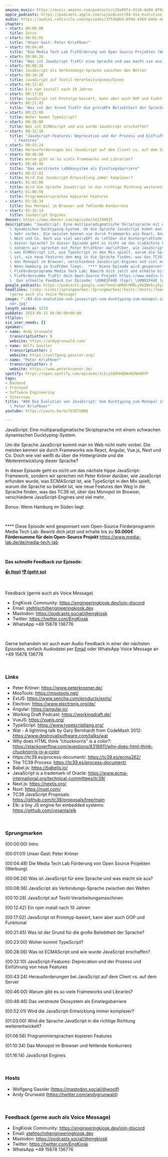 ```yaml
---
amazon_music: https://music.amazon.com/podcasts/c35a09fe-4116-4e04-8f68-77d61b112e46/episodes/5a38dcbb-d183-4a93-baeb-bf39937c2b7c/engineering-kiosk-84-die-evolution-von-javascript-vom-ducktyping-zum-monopol-im-browser-mit-peter-kr%C3%B6ner
apple_podcasts: https://podcasts.apple.com/us/podcast/84-die-evolution-von-javascript-vom-ducktyping-zum/id1603082924?i=1000624471764&uo=4
audio: https://audio1.redcircle.com/episodes/3f53b8b5-059d-4369-b4de-ebfd7f0f9444/stream.mp3
chapter:
- start: 00:00:00
  title: Intro
- start: 00:01:01
  title: "Unser Gast: Peter Kr\xF6ner"
- start: 00:04:48
  title: "Die Media Tech Lab F\xF6rderung von Open Source Projekten (Werbung)"
- start: 00:06:26
  title: "Was ist JavaScript f\xFCr eine Sprache und was macht sie aus?"
- start: 00:08:36
  title: JavaScript als Verbindungs-Sprache zwischen den Welten
- start: 00:10:28
  title: JavaScript auf Textil-Verarbeitungsmaschinen
- start: 00:12:42
  title: Ein npm install nach 10 Jahren
- start: 00:17:02
  title: JavaScript ist Prototyp-basiert, kann aber auch OOP und Funktional
- start: 00:21:45
  title: "Was ist der Grund f\xFCr die gro\xDFe Beliebtheit der Sprache?"
- start: 00:23:00
  title: Woher kommt TypeScript?
- start: 00:28:06
  title: Was ist ECMAScript und wie wurde JavaScript erschaffen?
- start: 00:32:10
  title: "JavaScript-Features: Deprecation und der Prozess und Einf\xFChrung von neue\
    \ Features"
- start: 00:43:24
  title: Herausforderungen bei JavaScript auf dem Client vs. auf dem Server
- start: 00:46:00
  title: Warum gibt es so viele Frameworks und Libraries?
- start: 00:48:46
  title: "Das verstreute \xD6kosystem als Einstiegsbarriere"
- start: 00:52:01
  title: Wird die JavaScript-Entwicklung immer komplexer?
- start: 01:03:00
  title: Wird die Sprache JavaScript in die richtige Richtung weiterentwickelt?
- start: 01:06:56
  title: Programmiersprachen kopieren Features
- start: 01:10:34
  title: Das Monopol im Browser und fehlende Konkurrenz
- start: 01:16:14
  title: JavaScript Engines
deezer: https://www.deezer.com/episode/541294825
description: "JavaScript: Eine multiparadigmatische Skriptsprache mit einem schwachen\
  \ dynamischen Ducktyping-System. Um die Sprache JavaScript kommt man im Web nicht\
  \ mehr vorbei. Die meisten kennen sie durch Frameworks wie React, Angular, Vue.js,\
  \ Next und Co. Doch wie viel wei\xDFt du \xFCber die Hintergr\xFCnde und die Weiterentwicklung\
  \ dieser Sprache? In dieser Episode geht es nicht um das n\xE4chste hippe JavaScript-Framework,\
  \ sondern wir sprechen mit Peter Kr\xF6ner dar\xFCber, wie JavaScript erfunden wurde,\
  \ was ECMAScript ist, wie TypeScript in den Mix spielt, warum die Sprache so beliebt\
  \ ist, wie neue Features den Weg in die Sprache finden, was das TC39 ist, \xFCber\
  \ das Monopol im Browser, verschiedene JavaScript-Engines und viel mehr. Bonus:\
  \ Wenn Hamburg im S\xFCden liegt.  **** Diese Episode wird gesponsert vom Open-Source\
  \ F\xF6rderprogramm Media Tech Lab: Bewirb dich jetzt und erhalte bis zu 50.000\u20AC\
  \ F\xF6rdersumme f\xFCr dein Open-Source Projekt https://www.media-lab.de/de/media-tech-lab\
  \  Das schnelle Feedback zur Episode: \U0001F44D (top)\_\U0001F44E (geht so)"
google_podcasts: https://podcasts.google.com/feed/aHR0cHM6Ly9mZWVkcy5yZWRjaXJjbGUuY29tLzBlY2ZkZmQ3LWZkYTEtNGMzZC05NTE1LTQ3NjcyN2Y5ZGY1ZQ/episode/YzA3ZWNkOWMtZjRjZi00YWExLTgyYmMtY2U3OWEyMGM3MDYy?sa=X&ved=2ahUKEwjAkqSi5d2AAxWb6ckDHT8rD1AQkfYCegQIARAF
headlines: links::Links||sprungmarken::Sprungmarken||hosts::Hosts||feedback-gerne-auch-als-voice-message::Feedback
  (gerne auch als Voice Message)
image: "./84-die-evolution-von-javascript-vom-ducktyping-zum-monopol-im-browser-mit-peter-kr\xF6\
  ner.jpg"
length_second: 5219
pubDate: 2023-08-15 04:00:00+00:00
rtlplus: ''
six_user_needs: []
speaker:
- name: Andy Grunwald
  transcriptLetter: B
  website: https://andygrunwald.com/
- name: Wolfi Gassler
  transcriptLetter: C
  website: https://wolfgang.gassler.org/
- name: "Peter Kr\xF6ner"
  transcriptLetter: A
  website: https://www.peterkroener.de/
spotify: https://open.spotify.com/episode/3iIcyS88hHQEWaN2Nm8RYP
tags:
- Backend
- Frontend
- Software Engineering
- Interview
title: "#84 Die Evolution von JavaScript: Vom Ducktyping zum Monopol im Browser mit\
  \ Peter Kr\xF6ner"
youtube: https://youtu.be/UcfUJQlkNOQ

---
```

<p>JavaScript: Eine multiparadigmatische Skriptsprache mit einem schwachen dynamischen Ducktyping-System.</p><p>Um die Sprache JavaScript kommt man im Web nicht mehr vorbei. Die meisten kennen sie durch Frameworks wie React, Angular, Vue.js, Next und Co. Doch wie viel weißt du über die Hintergründe und die Weiterentwicklung dieser Sprache?</p><p>In dieser Episode geht es nicht um das nächste hippe JavaScript-Framework, sondern wir sprechen mit Peter Kröner darüber, wie JavaScript erfunden wurde, was ECMAScript ist, wie TypeScript in den Mix spielt, warum die Sprache so beliebt ist, wie neue Features den Weg in die Sprache finden, was das TC39 ist, über das Monopol im Browser, verschiedene JavaScript-Engines und viel mehr.</p><p>Bonus: Wenn Hamburg im Süden liegt.</p><p><br></p><p>**** Diese Episode wird gesponsert vom Open-Source Förderprogramm Media Tech Lab: Bewirb dich jetzt und erhalte bis zu <strong>50.000€ Fördersumme für dein Open-Source Projekt</strong> <a href="https://www.media-lab.de/de/media-tech-lab" rel="nofollow">https://www.media-lab.de/de/media-tech-lab</a></p><p><br></p><p><strong>Das schnelle Feedback zur Episode:</strong></p><p><a href="https://api.openpodcast.dev/feedback/84/upvote" rel="nofollow"><strong>👍 (top)</strong></a><strong> </strong><a href="https://api.openpodcast.dev/feedback/84/downvote" rel="nofollow"><strong>👎 (geht so)</strong></a></p><p><br></p><p>Feedback (gerne auch als Voice Message)</p><ul><li>EngKiosk Community: <a href="https://engineeringkiosk.dev/join-discord">https://engineeringkiosk.dev/join-discord</a> </li><li>Email: <a href="mailto:stehtisch@engineeringkiosk.dev" rel="nofollow">stehtisch@engineeringkiosk.dev</a></li><li>Mastodon: <a href="https://podcasts.social/@engkiosk" rel="nofollow">https://podcasts.social/@engkiosk</a></li><li>Twitter: <a href="https://twitter.com/EngKiosk" rel="nofollow">https://twitter.com/EngKiosk</a></li><li>WhatsApp +49 15678 136776</li></ul><p><br></p><p>Gerne behandeln wir auch euer Audio Feedback in einer der nächsten Episoden, einfach Audiodatei per <a href="https://engineeringkiosk.dev/kontakt/">Email</a> oder WhatsApp Voice Message an +49 15678 136776</p><p><br></p><h3 id="links">Links</h3><ul><li>Peter Kröner: <a href="https://www.peterkroener.de/" rel="nofollow">https://www.peterkroener.de/</a></li><li>MooTools: <a href="https://mootools.net/" rel="nofollow">https://mootools.net/</a></li><li>ExtJS: <a href="https://www.sencha.com/products/extjs/" rel="nofollow">https://www.sencha.com/products/extjs/</a></li><li>Electron: <a href="https://www.electronjs.org/de/" rel="nofollow">https://www.electronjs.org/de/</a></li><li>Angular: <a href="https://angular.io/" rel="nofollow">https://angular.io/</a></li><li>Working Draft Podcast: <a href="https://workingdraft.de/" rel="nofollow">https://workingdraft.de/</a></li><li>VueJS: <a href="https://vuejs.org/" rel="nofollow">https://vuejs.org/</a></li><li>TypeScript: <a href="https://www.typescriptlang.org/" rel="nofollow">https://www.typescriptlang.org/</a></li><li>Wat - A lightning talk by Gary Bernhardt from CodeMash 2012: <a href="https://www.destroyallsoftware.com/talks/wat" rel="nofollow">https://www.destroyallsoftware.com/talks/wat</a></li><li>Why does HTML think “chucknorris” is a color?: <a href="https://stackoverflow.com/questions/8318911/why-does-html-think-chucknorris-is-a-color" rel="nofollow">https://stackoverflow.com/questions/8318911/why-does-html-think-chucknorris-is-a-color</a></li><li>https://tc39.es/process-document/: <a href="https://tc39.es/ecma262/" rel="nofollow">https://tc39.es/ecma262/</a></li><li>The TC39 Process: <a href="https://tc39.es/process-document/" rel="nofollow">https://tc39.es/process-document/</a></li><li>Babel.js: <a href="https://babeljs.io/" rel="nofollow">https://babeljs.io/</a></li><li>JavaScript is a trademark of Oracle: <a href="https://www.ecma-international.org/technical-committees/tc39/" rel="nofollow">https://www.ecma-international.org/technical-committees/tc39/</a></li><li>Next.js: <a href="https://nextjs.org/" rel="nofollow">https://nextjs.org/</a></li><li>Nuxt: <a href="https://nuxt.com/" rel="nofollow">https://nuxt.com/</a></li><li>TC39 JavaScript Proposals: <a href="https://github.com/tc39/proposals/tree/main" rel="nofollow">https://github.com/tc39/proposals/tree/main</a></li><li>Elk: a tiny JS engine for embedded systems: <a href="https://github.com/cesanta/elk" rel="nofollow">https://github.com/cesanta/elk</a></li></ul><p><br></p><h3 id="sprungmarken">Sprungmarken</h3><p><span>(00:00:00) Intro</span></p><p><span>(00:01:01) Unser Gast: Peter Kröner</span></p><p><span>(00:04:48) Die Media Tech Lab Förderung von Open Source Projekten (Werbung)</span></p><p><span>(00:06:26) Was ist JavaScript für eine Sprache und was macht sie aus?</span></p><p><span>(00:08:36) JavaScript als Verbindungs-Sprache zwischen den Welten</span></p><p><span>(00:10:28) JavaScript auf Textil-Verarbeitungsmaschinen</span></p><p><span>(00:12:42) Ein npm install nach 10 Jahren</span></p><p><span>(00:17:02) JavaScript ist Prototyp-basiert, kann aber auch OOP und Funktional</span></p><p><span>(00:21:45) Was ist der Grund für die große Beliebtheit der Sprache?</span></p><p><span>(00:23:00) Woher kommt TypeScript?</span></p><p><span>(00:28:06) Was ist ECMAScript und wie wurde JavaScript erschaffen?</span></p><p><span>(00:32:10) JavaScript-Features: Deprecation und der Prozess und Einführung von neue Features</span></p><p><span>(00:43:24) Herausforderungen bei JavaScript auf dem Client vs. auf dem Server</span></p><p><span>(00:46:00) Warum gibt es so viele Frameworks und Libraries?</span></p><p><span>(00:48:46) Das verstreute Ökosystem als Einstiegsbarriere</span></p><p><span>(00:52:01) Wird die JavaScript-Entwicklung immer komplexer?</span></p><p><span>(01:03:00) Wird die Sprache JavaScript in die richtige Richtung weiterentwickelt?</span></p><p><span>(01:06:56) Programmiersprachen kopieren Features</span></p><p><span>(01:10:34) Das Monopol im Browser und fehlende Konkurrenz</span></p><p><span>(01:16:14) JavaScript Engines</span></p><p><br></p><h3 id="hosts">Hosts</h3><ul><li>Wolfgang Gassler (<a href="https://mastodon.social/@woolf" rel="nofollow">https://mastodon.social/@woolf</a>)</li><li>Andy Grunwald (<a href="https://twitter.com/andygrunwald" rel="nofollow">https://twitter.com/andygrunwald</a>)</li></ul><p><br></p><h3 id="feedback-gerne-auch-als-voice-message">Feedback (gerne auch als Voice Message)</h3><ul><li>EngKiosk Community: <a href="https://engineeringkiosk.dev/join-discord">https://engineeringkiosk.dev/join-discord</a> </li><li>Email: <a href="mailto:stehtisch@engineeringkiosk.dev" rel="nofollow">stehtisch@engineeringkiosk.dev</a></li><li>Mastodon: <a href="https://podcasts.social/@engkiosk" rel="nofollow">https://podcasts.social/@engkiosk</a></li><li>Twitter: <a href="https://twitter.com/EngKiosk" rel="nofollow">https://twitter.com/EngKiosk</a></li><li>WhatsApp +49 15678 136776</li></ul>